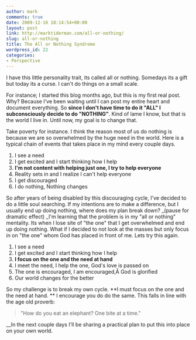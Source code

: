 ```yaml
---
author: mark
comments: true
date: 2009-12-16 18:14:54+00:00
layout: post
link: http://marktiderman.com/all-or-nothing/
slug: all-or-nothing
title: The All or Nothing Syndrome
wordpress_id: 22
categories:
- Perspective
---
```


I have this little personality trait, its called all or nothing. Somedays its a gift but today its a curse. I can't do things on a small scale.

For instance; I started this blog months ago, but this is my first real post. Why? Because I've been waiting until I can post my entire heart and document everything. So **since I don't have time to do it "ALL" I subconsciously decide to do "NOTHING"**. Kind of lame I know, but that is the world I live in. Until now, my goal is to change that.

Take poverty for instance. I think the reason most of us do nothing is because we are so overwhelmed by the huge need in the world. Here is a typical chain of events that takes place in my mind every couple days.




  1. I see a need
  2. I get excited and I start thinking how I help
  3. **I'm not content with helping just one, I try to help everyone**
  4. Reality sets in and I realize I can't help everyone
  5. I get discouraged
  6. I do nothing, Nothing changes


So after years of being disabled by this discouraging cycle, I've decided to do a little soul searching. If my intentions are to make a difference, but I usually end up doing nothing, where does my plan break down? _(pause for dramatic effect) _I'm learning that the problem is in my "all or nothing" mentality. Its when I lose site of "the one" that I get overwhelmed and end up doing nothing. What if I decided to not look at the masses but only focus in on "the one" whom God has placed in front of me. Lets try this again.




  1. I see a need
  2. I get excited and I start thinking how I help
  3. **I focus on the one and the need at hand**
  4. I meet the need, I help the one, God's love is passed on
  5. The one is encouraged, I am encouraged,Â God is glorified
  6. Our world changes for the better


So my challenge is to break my own cycle. **I must focus on the one and the need at hand. ** I encourage you do do the same. This falls in line with the age old proverb:


<blockquote>"How do you eat an elephant? One bite at a time."</blockquote>


__In the next couple days I'll be sharing a practical plan to put this into place on your own world.
